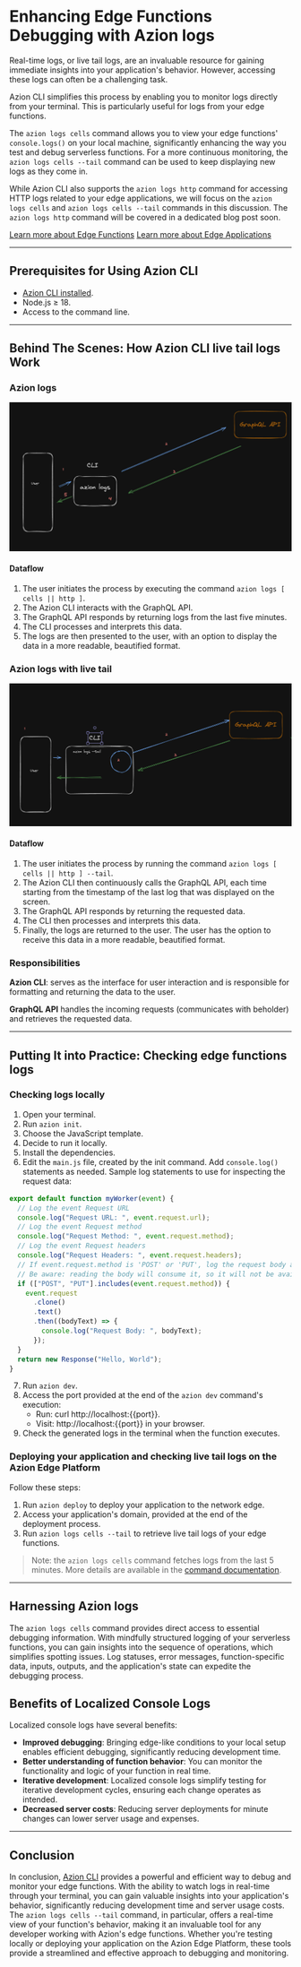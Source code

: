# Enhancing Edge Functions Debugging with Azion logs

Real-time logs, or live tail logs, are an invaluable resource for gaining immediate insights into your application's behavior. However, accessing these logs can often be a challenging task. 

Azion CLI simplifies this process by enabling you to monitor logs directly from your terminal. This is particularly useful for logs from your edge functions.

The `azion logs cells` command allows you to view your edge functions' `console.logs()` on your local machine, significantly enhancing the way you test and debug serverless functions. For a more continuous monitoring, the `azion logs cells --tail` command can be used to keep displaying new logs as they come in. 

While Azion CLI also supports the `azion logs http` command for accessing HTTP logs related to your edge applications, we will focus on the `azion logs cells` and `azion logs cells --tail` commands in this discussion. The `azion logs http` command will be covered in a dedicated blog post soon.

[Learn more about Edge Functions]()
[Learn more about Edge Applications]()

---

## Prerequisites for Using Azion CLI

- [Azion CLI installed](https://www.azion.com/en/documentation/products/azion-cli/overview/#installing-azion-cli).
- Node.js ≥ 18.
- Access to the command line.

---

## Behind The Scenes: How Azion CLI live tail logs Work

### Azion logs

![Azion logs](./logs.png "Azion logs")

#### Dataflow

1. The user initiates the process by executing the command `azion logs [ cells || http ]`.
2. The Azion CLI interacts with the GraphQL API.
3. The GraphQL API responds by returning logs from the last five minutes.
4. The CLI processes and interprets this data.
5. The logs are then presented to the user, with an option to display the data in a more readable, beautified format.

### Azion logs with live tail 

![Azion live tail logs](./live-tail.png "Azion live tail logs")

#### Dataflow

1. The user initiates the process by running the command `azion logs [ cells || http ] --tail`.
2. The Azion CLI then continuously calls the GraphQL API, each time starting from the timestamp of the last log that was displayed on the screen.
3. The GraphQL API responds by returning the requested data.
4. The CLI then processes and interprets this data.
5. Finally, the logs are returned to the user. The user has the option to receive this data in a more readable, beautified format.

### Responsibilities

**Azion CLI**: serves as the interface for user interaction and is responsible for formatting and returning the data to the user.

**GraphQL API**  handles the incoming requests (communicates with beholder) and retrieves the requested data.

---

## Putting It into Practice: Checking edge functions logs

### Checking logs locally

1.  Open your terminal.
2.  Run `azion init`.
3.  Choose the JavaScript template.
4.  Decide to run it locally.
5.  Install the dependencies.
6.  Edit the `main.js` file, created by the init command. Add `console.log()` statements as needed. Sample log statements to use for inspecting the request data:

```js
export default function myWorker(event) {
  // Log the event Request URL
  console.log("Request URL: ", event.request.url);
  // Log the event Request method
  console.log("Request Method: ", event.request.method);
  // Log the event Request headers
  console.log("Request Headers: ", event.request.headers);
  // If event.request.method is 'POST' or 'PUT', log the request body as well
  // Be aware: reading the body will consume it, so it will not be available for fetching anymore
  if (["POST", "PUT"].includes(event.request.method)) {
    event.request
      .clone()
      .text()
      .then((bodyText) => {
        console.log("Request Body: ", bodyText);
      });
  }
  return new Response("Hello, World");
}
```

7.  Run `azion dev`.
8.  Access the port provided at the end of the `azion dev` command's execution:
    - Run: curl http://localhost:{{port}}.
    - Visit: http://localhost:{{port}} in your browser.
9.  Check the generated logs in the terminal when the function executes.

### Deploying your application and checking live tail logs on the Azion Edge Platform

Follow these steps:

1.  Run `azion deploy` to deploy your application to the network edge.
2.  Access your application's domain, provided at the end of the deployment process.
3.  Run `azion logs cells --tail` to retrieve live tail logs of your edge functions.

> Note: the `azion logs cells` command fetches logs from the last 5 minutes. More details are available in the [command documentation](https://www.azion.com/en/documentation/products/azion-cli/overview/#using-azion-logs-cells).

---

## Harnessing Azion logs

The `azion logs cells` command provides direct access to essential debugging information. With mindfully structured logging of your serverless functions, you can gain insights into the sequence of operations, which simplifies spotting issues. Log statuses, error messages, function-specific data, inputs, outputs, and the application's state can expedite the debugging process.

## Benefits of Localized Console Logs

Localized console logs have several benefits:

- **Improved debugging**: Bringing edge-like conditions to your local setup enables efficient debugging, significantly reducing development time.
- **Better understanding of function behavior**: You can monitor the functionality and logic of your function in real time.
- **Iterative development**: Localized console logs simplify testing for iterative development cycles, ensuring each change operates as intended.
- **Decreased server costs**: Reducing server deployments for minute changes can lower server usage and expenses.

---

## Conclusion

In conclusion, [Azion CLI](https://www.azion.com/en/documentation/products/azion-cli/overview/) provides a powerful and efficient way to debug and monitor your edge functions. With the ability to watch logs in real-time through your terminal, you can gain valuable insights into your application's behavior, significantly reducing development time and server usage costs. The `azion logs cells --tail` command, in particular, offers a real-time view of your function's behavior, making it an invaluable tool for any developer working with Azion's edge functions. Whether you're testing locally or deploying your application on the Azion Edge Platform, these tools provide a streamlined and effective approach to debugging and monitoring.
